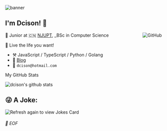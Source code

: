 ![banner](https://camo.githubusercontent.com/992babdffd8c74a1502de375fbdf7e4d54773242/68747470733a2f2f6d656469612e67697068792e636f6d2f6d656469612f53576f536b4e36447854737a71494b4571762f67697068792e676966)

## I'm Dcison! :wave:

<a href="https://github.com/dcison"><img align="right" alt="GitHub" src="https://img.shields.io/badge/dynamic/json?logo=github&label=GitHub+Followers&labelColor=282c34&color=181717&query=%24.data.totalSubs&url=https%3A%2F%2Fapi.spencerwoo.com%2Fsubstats%2F%3Fsource%3Dgithub%26queryKey%3Ddcison&longCache=true"/></a>

🍻 Junior at 🇨🇳 [NJUPT](http://www.njupt.edu.cn), _BSc in Computer Science

🎊 Live the life you want!

- :hammer_and_pick: JavaScript / TypeScript / Python / Golang
- :memo: [Blog](https://juejin.cn/user/905653311511272) 
- :email: `dcison@hotmail.com`



<summary>My GitHub Stats</summary>

![dcison's github stats](https://github-readme-stats.vercel.app/api?username=dcison&theme=vue&show_icons=true)

## 😜 A Joke:

<img src="https://readme-jokes.vercel.app/api" alt="Refresh again to view Jokes Card" />

###### 💾 EOF
